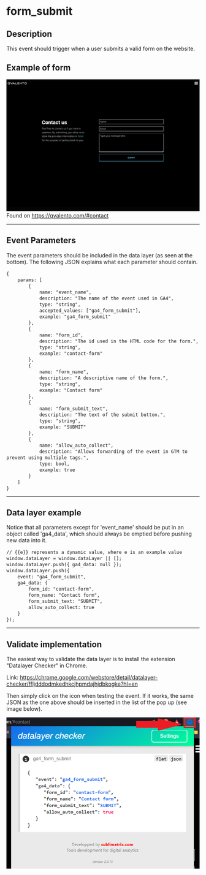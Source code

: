 # form_submit

## Description
This event should trigger when a user submits a valid form on the website.


## Example of form
![form](./assets/form.png "form")
Found on https://qvalento.com/#contact

---

## Event Parameters
The event parameters should be included in the data layer (as seen at the bottom). The following JSON explains what each parameter should contain.
```
{
    params: [
        {
            name: "event_name",
            description: "The name of the event used in GA4",
            type: "string",
            accepted_values: ["ga4_form_submit"],
            example: "ga4_form_submit"
        },
        {
            name: "form_id",
            description: "The id used in the HTML code for the form.",
            type: "string",
            example: "contact-form"
        },
        {
            name: "form_name",
            description: "A descriptive name of the form.",
            type: "string",
            example: "Contact form"
        },
        {
            name: "form_submit_text",
            description: "The text of the submit button.",
            type: "string",
            example: "SUBMIT"
        },
        {
            name: "allow_auto_collect",
            description: "Allows forwarding of the event in GTM to prevent using multiple tags.",
            type: bool,
            example: true
        }
    ]
}
```

---

## Data layer example
Notice that all parameters except for 'event_name' should be put in an object called 'ga4_data', which should always be emptied before pushing new data into it. 
```
// {{e}} represents a dynamic value, where e is an example value
window.dataLayer = window.dataLayer || [];
window.dataLayer.push({ ga4_data: null });
window.dataLayer.push({
    event: "ga4_form_submit",
    ga4_data: {
        form_id: "contact-form",
        form_name: "Contact form",
        form_submit_text: "SUBMIT",
        allow_auto_collect: true
    }
});
```

---

## Validate implementation
The easiest way to validate the data layer is to install the extension "Datalayer Checker" in Chrome. 

Link: https://chrome.google.com/webstore/detail/datalayer-checker/ffljdddodmkedhkcjhpmdajhjdbkogke?hl=en

Then simply click on the icon when testing the event. If it works, the same JSON as the one above should be inserted in the list of the pop up (see image below).

![form-dl](./assets/form-dl.png "form-dl")